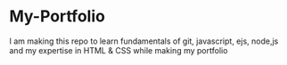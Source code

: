 # My-Portfolio
I am making this repo to learn fundamentals of git, javascript, ejs, node,js and my expertise in HTML &amp; CSS while making my portfolio
